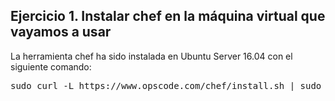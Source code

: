 ## Ejercicio 1. Instalar chef en la máquina virtual que vayamos a usar

La herramienta chef ha sido instalada en Ubuntu Server 16.04 con el siguiente comando:

<pre>
sudo curl -L https://www.opscode.com/chef/install.sh | sudo bash
</pre>
